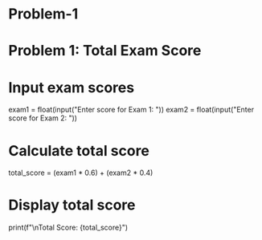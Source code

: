 # Problem-1
# Problem 1: Total Exam Score

# Input exam scores
exam1 = float(input("Enter score for Exam 1: "))
exam2 = float(input("Enter score for Exam 2: "))

# Calculate total score
total_score = (exam1 * 0.6) + (exam2 * 0.4)

# Display total score
print(f"\nTotal Score: {total_score}")
